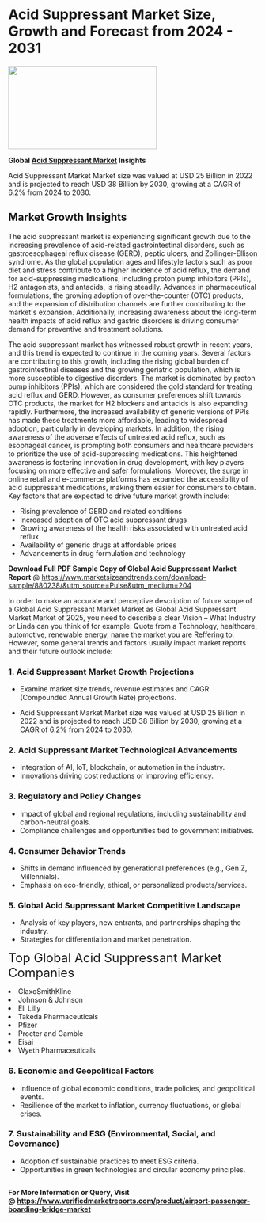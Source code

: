 <H1>Acid Suppressant Market Size, Growth and Forecast from 2024 - 2031</H1><img class="aligncenter size-medium wp-image-584254" src="https://thirdeyenews.in/wp-content/uploads/2024/09/Global-Market-Research-300x168.jpeg" alt="" width="300" height="168" /><p><strong>Global&nbsp;<a href="https://www.marketsizeandtrends.com/download-sample/880238/&amp;utm_source=Pulse&amp;utm_medium=204">Acid Suppressant Market</a> Insights</strong></p><p>Acid Suppressant Market Market size was valued at USD 25 Billion in 2022 and is projected to reach USD 38 Billion by 2030, growing at a CAGR of 6.2% from 2024 to 2030.</p><p><h2>Market Growth Insights</h2> <p>The acid suppressant market is experiencing significant growth due to the increasing prevalence of acid-related gastrointestinal disorders, such as gastroesophageal reflux disease (GERD), peptic ulcers, and Zollinger-Ellison syndrome. As the global population ages and lifestyle factors such as poor diet and stress contribute to a higher incidence of acid reflux, the demand for acid-suppressing medications, including proton pump inhibitors (PPIs), H2 antagonists, and antacids, is rising steadily. Advances in pharmaceutical formulations, the growing adoption of over-the-counter (OTC) products, and the expansion of distribution channels are further contributing to the market's expansion. Additionally, increasing awareness about the long-term health impacts of acid reflux and gastric disorders is driving consumer demand for preventive and treatment solutions. </p> <p>The acid suppressant market has witnessed robust growth in recent years, and this trend is expected to continue in the coming years. Several factors are contributing to this growth, including the rising global burden of gastrointestinal diseases and the growing geriatric population, which is more susceptible to digestive disorders. The market is dominated by proton pump inhibitors (PPIs), which are considered the gold standard for treating acid reflux and GERD. However, as consumer preferences shift towards OTC products, the market for H2 blockers and antacids is also expanding rapidly. Furthermore, the increased availability of generic versions of PPIs has made these treatments more affordable, leading to widespread adoption, particularly in developing markets. In addition, the rising awareness of the adverse effects of untreated acid reflux, such as esophageal cancer, is prompting both consumers and healthcare providers to prioritize the use of acid-suppressing medications. This heightened awareness is fostering innovation in drug development, with key players focusing on more effective and safer formulations. Moreover, the surge in online retail and e-commerce platforms has expanded the accessibility of acid suppressant medications, making them easier for consumers to obtain. Key factors that are expected to drive future market growth include: <ul> <li>Rising prevalence of GERD and related conditions</li> <li>Increased adoption of OTC acid suppressant drugs</li> <li>Growing awareness of the health risks associated with untreated acid reflux</li> <li>Availability of generic drugs at affordable prices</li> <li>Advancements in drug formulation and technology</li> </ul> </p><p><span class=""><strong>Download Full PDF Sample Copy of Global Acid Suppressant Market Report</strong> @ <a href="https://www.marketsizeandtrends.com/download-sample/880238/&amp;utm_source=Pulse&amp;utm_medium=204" target="_blank">https://www.marketsizeandtrends.com/download-sample/880238/&amp;utm_source=Pulse&amp;utm_medium=204</a></span></p><p>In order to make an accurate and perceptive description of future scope of a Global&nbsp;Acid Suppressant Market Market as Global&nbsp;Acid Suppressant Market Market of 2025, you need to describe a clear Vision &ndash; What Industry or Linda can you think of for example: Quote from a Technology, healthcare, automotive, renewable energy, name the market you are Reffering to. However, some general trends and factors usually impact market reports and their future outlook include:</p><h3>1.&nbsp;<strong>Acid Suppressant Market Growth Projections</strong></h3><ul><li>Examine market size trends, revenue estimates and CAGR (Compounded Annual Growth Rate) projections.</li><li><p>Acid Suppressant Market Market size was valued at USD 25 Billion in 2022 and is projected to reach USD 38 Billion by 2030, growing at a CAGR of 6.2% from 2024 to 2030.</p></li></ul><h3>2.&nbsp;<strong>Acid Suppressant Market Technological Advancements</strong></h3><ul><li>Integration of AI, IoT, blockchain, or automation in the industry.</li><li>Innovations driving cost reductions or improving efficiency.</li></ul><h3>3.&nbsp;<strong>Regulatory and Policy Changes</strong></h3><ul><li>Impact of global and regional regulations, including sustainability and carbon-neutral goals.</li><li>Compliance challenges and opportunities tied to government initiatives.</li></ul><h3>4.&nbsp;<strong>Consumer Behavior Trends</strong></h3><ul><li>Shifts in demand influenced by generational preferences (e.g., Gen Z, Millennials).</li><li>Emphasis on eco-friendly, ethical, or personalized products/services.</li></ul><h3>5.&nbsp;<strong>Global Acid Suppressant Market Competitive Landscape</strong></h3><ul><li>Analysis of key players, new entrants, and partnerships shaping the industry.</li><li>Strategies for differentiation and market penetration.</li></ul><p data-pm-slice="1 1 []"><span style="color: inherit; font-family: inherit; font-size: 25px;">Top Global Acid Suppressant Market Companies</span></p><div class="" data-test-id=""><p><li>GlaxoSmithKline</li><li> Johnson & Johnson</li><li> Eli Lilly</li><li> Takeda Pharmaceuticals</li><li> Pfizer</li><li> Procter and Gamble</li><li> Eisai</li><li> Wyeth Pharmaceuticals</li></p></div><h3>6.&nbsp;<strong>Economic and Geopolitical Factors</strong></h3><ul><li>Influence of global economic conditions, trade policies, and geopolitical events.</li><li>Resilience of the market to inflation, currency fluctuations, or global crises.</li></ul><h3>7.&nbsp;<strong>Sustainability and ESG (Environmental, Social, and Governance)</strong></h3><ul><li>Adoption of sustainable practices to meet ESG criteria.</li><li>Opportunities in green technologies and circular economy principles.</li></ul><h2><strong style="font-size: 14px;">For More Information or Query, Visit @&nbsp;</strong><a style="background-color: #ffffff; font-size: 14px;" href="https://www.marketsizeandtrends.com/report/acid-suppressant-market/" target="_blank">https://www.verifiedmarketreports.com/product/airport-passenger-boarding-bridge-market</a></h2>
